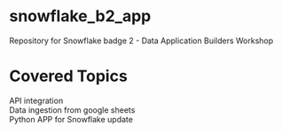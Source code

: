 # snowflake_b2_app
Repository for Snowflake badge 2 - Data Application Builders Workshop
# Covered Topics
API integration  <br />
Data ingestion from google sheets  <br />
Python APP for Snowflake update  <br />
